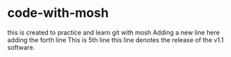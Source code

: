 # code-with-mosh
this is created to practice and learn git with mosh
Adding a new line here
adding the forth line
This is 5th line
this line denotes the release of the v1.1 software.